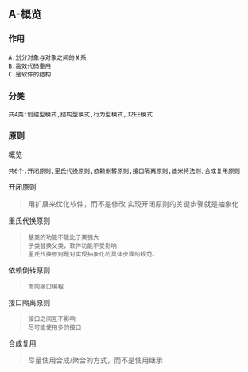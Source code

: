 ## A-概览

### 作用

```
A.划分对象与对象之间的关系
B.高效代码重用
C.是软件的结构
```

### 分类

```
共4类:创建型模式,结构型模式,行为型模式,J2EE模式
```

### 原则

概览

```
共6个:开闭原则,里氏代换原则,依赖倒转原则,接口隔离原则,迪米特法则,合成复用原则
```

开闭原则

>用扩展来优化软件，而不是修改
>实现开闭原则的关键步骤就是抽象化

里氏代换原则

>```
>基类的功能不能比子类强大
>子类替换父类，软件功能不受影响
>里氏代换原则是对实现抽象化的具体步骤的规范。
>```

依赖倒转原则

>```
>面向接口编程
>```

接口隔离原则

>```
>接口之间互不影响
>尽可能使用多的接口
>```

合成复用

>尽量使用合成/聚合的方式，而不是使用继承